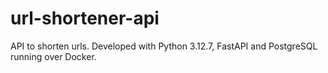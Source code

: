 # url-shortener-api

API to shorten urls.
Developed with Python 3.12.7, FastAPI and PostgreSQL running over Docker. 
